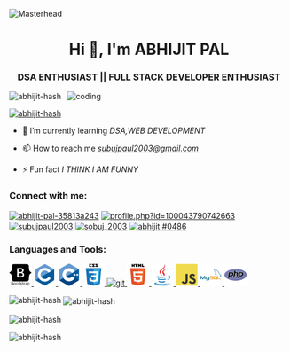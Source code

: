 ![Masterhead](https://mishpacha.com/wp-content/uploads/2022/07/So-You-Want-to-Be-a%E2%80%A6-Web-Developer-R.jpg)
<h1 align="center">Hi 👋, I'm ABHIJIT PAL</h1>
<h3 align="center">DSA ENTHUSIAST || FULL STACK DEVELOPER ENTHUSIAST</h3>
<img align="right" alt="coding" width="400" src="https://www.lambdatest.com/resources/images/news24.gif">

<p align="left"> <img src="https://komarev.com/ghpvc/?username=abhijit-hash&label=Profile%20views&color=0e75b6&style=flat" alt="abhijit-hash" /> </p>

<p align="left"> <a href="https://github.com/ryo-ma/github-profile-trophy"><img src="https://github-profile-trophy.vercel.app/?username=abhijit-hash" alt="abhijit-hash" /></a> </p>

- 🌱 I’m currently learning *DSA,WEB DEVELOPMENT*

- 📫 How to reach me *subujpaul2003@gmail.com*

- ⚡ Fun fact *I THINK I AM FUNNY*

<h3 align="left">Connect with me:</h3>
<p align="left">
<a href="https://linkedin.com/in/abhijit-pal-35813a243" target="blank"><img align="center" src="https://raw.githubusercontent.com/rahuldkjain/github-profile-readme-generator/master/src/images/icons/Social/linked-in-alt.svg" alt="abhijit-pal-35813a243" height="30" width="40" /></a>
<a href="https://www.facebook.com/profile.php?id=100043790742663" target="blank"><img align="center" src="https://raw.githubusercontent.com/rahuldkjain/github-profile-readme-generator/master/src/images/icons/Social/facebook.svg" alt="profile.php?id=100043790742663" height="30" width="40" /></a>
<a href="https://instagram.com/subujpaul2003" target="blank"><img align="center" src="https://raw.githubusercontent.com/rahuldkjain/github-profile-readme-generator/master/src/images/icons/Social/instagram.svg" alt="subujpaul2003" height="30" width="40" /></a>
<a href="https://www.leetcode.com/sobuj_2003" target="blank"><img align="center" src="https://raw.githubusercontent.com/rahuldkjain/github-profile-readme-generator/master/src/images/icons/Social/leet-code.svg" alt="sobuj_2003" height="30" width="40" /></a>
<a href="https://discord.gg/abhijit #0486" target="blank"><img align="center" src="https://raw.githubusercontent.com/rahuldkjain/github-profile-readme-generator/master/src/images/icons/Social/discord.svg" alt="abhijit #0486" height="30" width="40" /></a>
</p>

<h3 align="left">Languages and Tools:</h3>
<p align="left"> <a href="https://getbootstrap.com" target="_blank" rel="noreferrer"> <img src="https://raw.githubusercontent.com/devicons/devicon/master/icons/bootstrap/bootstrap-plain-wordmark.svg" alt="bootstrap" width="40" height="40"/> </a> <a href="https://www.cprogramming.com/" target="_blank" rel="noreferrer"> <img src="https://raw.githubusercontent.com/devicons/devicon/master/icons/c/c-original.svg" alt="c" width="40" height="40"/> </a> <a href="https://www.w3schools.com/cpp/" target="_blank" rel="noreferrer"> <img src="https://raw.githubusercontent.com/devicons/devicon/master/icons/cplusplus/cplusplus-original.svg" alt="cplusplus" width="40" height="40"/> </a> <a href="https://www.w3schools.com/css/" target="_blank" rel="noreferrer"> <img src="https://raw.githubusercontent.com/devicons/devicon/master/icons/css3/css3-original-wordmark.svg" alt="css3" width="40" height="40"/> </a> <a href="https://git-scm.com/" target="_blank" rel="noreferrer"> <img src="https://www.vectorlogo.zone/logos/git-scm/git-scm-icon.svg" alt="git" width="40" height="40"/> </a> <a href="https://www.w3.org/html/" target="_blank" rel="noreferrer"> <img src="https://raw.githubusercontent.com/devicons/devicon/master/icons/html5/html5-original-wordmark.svg" alt="html5" width="40" height="40"/> </a> <a href="https://www.java.com" target="_blank" rel="noreferrer"> <img src="https://raw.githubusercontent.com/devicons/devicon/master/icons/java/java-original.svg" alt="java" width="40" height="40"/> </a> <a href="https://developer.mozilla.org/en-US/docs/Web/JavaScript" target="_blank" rel="noreferrer"> <img src="https://raw.githubusercontent.com/devicons/devicon/master/icons/javascript/javascript-original.svg" alt="javascript" width="40" height="40"/> </a> <a href="https://www.mysql.com/" target="_blank" rel="noreferrer"> <img src="https://raw.githubusercontent.com/devicons/devicon/master/icons/mysql/mysql-original-wordmark.svg" alt="mysql" width="40" height="40"/> </a> <a href="https://www.php.net" target="_blank" rel="noreferrer"> <img src="https://raw.githubusercontent.com/devicons/devicon/master/icons/php/php-original.svg" alt="php" width="40" height="40"/> </a> </p>

<p><img align="left" src="https://github-readme-stats.vercel.app/api/top-langs?username=abhijit-hash&show_icons=true&locale=en&layout=compact" alt="abhijit-hash" /></p>

<p>&nbsp;<img align="center" src="https://github-readme-stats.vercel.app/api?username=abhijit-hash&show_icons=true&locale=en" alt="abhijit-hash" /></p>

<p><img align="center" src="https://github-readme-streak-stats.herokuapp.com/?user=abhijit-hash&" alt="abhijit-hash" /></p>
<p><img align="center" src="https://github-readme-activity-graph.cyclic.app/graph?username=abhijit-hash&bg_color=010109&color=eff1f6&line=06b290&point=fffafa&area=true&hide_border=true" alt="abhijit-hash" /></p>

